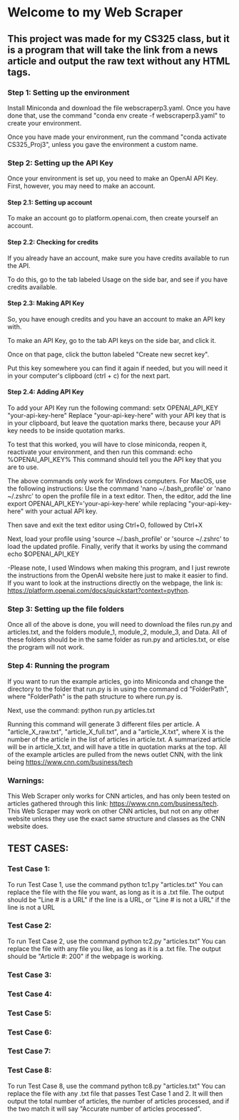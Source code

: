# Welcome to my Web Scraper 
## This project was made for my CS325 class, but it is a program that will take the link from a news article and output the raw text without any HTML tags. 

### Step 1: Setting up the environment
Install Miniconda and download the file webscraperp3.yaml. Once you have done that, use the command "conda env create -f webscraperp3.yaml" to create your environment.

Once you have made your environment, run the command "conda activate CS325_Proj3", unless you gave the environment a custom name.

### Step 2: Setting up the API Key
Once your environment is set up, you need to make an OpenAI API Key. First, however, you may need to make an account. 

#### Step 2.1: Setting up account
To make an account go to platform.openai.com, then create yourself an account.

#### Step 2.2: Checking for credits
If you already have an account, make sure you have credits available to run the API. 

To do this, go to the tab labeled Usage on the side bar, and see if you have credits available.

#### Step 2.3: Making API Key
So, you have enough credits and you have an account to make an API key with.

To make an API Key, go to the tab API keys on the side bar, and click it.

Once on that page, click the button labeled "Create new secret key".

Put this key somewhere you can find it again if needed, but you will need it in your computer's clipboard (ctrl + c) for the next part.

#### Step 2.4: Adding API Key
To add your API Key run the following command: setx OPENAI_API_KEY "your-api-key-here"
    Replace "your-api-key-here" with your API key that is in your clipboard, but leave the quotation marks there, because your API key needs to be inside quotation marks.

To test that this worked, you will have to close miniconda, reopen it, reactivate your environment, and then run this command: echo %OPENAI_API_KEY%
    This command should tell you the API key that you are to use.

The above commands only work for Windows computers. For MacOS, use the following instructions:
Use the command
    'nano ~/.bash_profile'
or
    'nano ~/.zshrc'
to open the profile file in a text editor. Then, the editor, add the line
    export OPENAI_API_KEY='your-api-key-here'
while replacing "your-api-key-here" with your actual API key.

Then save and exit the text editor using Ctrl+O, followed by Ctrl+X

Next, load your profile using
    'source ~/.bash_profile'
or
    'source ~/.zshrc'
to load the updated profile. Finally, verify that it works by using the command echo $OPENAI_API_KEY

-Please note, I used Windows when making this program, and I just rewrote the instructions from the OpenAI website here just to make it easier to find.
 If you want to look at the instructions directly on the webpage, the link is: https://platform.openai.com/docs/quickstart?context=python.

 ### Step 3: Setting up the file folders
 Once all of the above is done, you will need to download the files run.py and articles.txt, and the folders module_1, module_2, module_3, and Data. All of these folders should be in the same folder as run.py and articles.txt, or else the program will not work.

 ### Step 4: Running the program
 If you want to run the example articles, go into Miniconda and change the directory to the folder that run.py is in using the command cd "FolderPath", where "FolderPath" is the path structure to where run.py is.
 
 Next, use the command: python run.py articles.txt
 
 Running this command will generate 3 different files per article. A "article_X_raw.txt", "article_X_full.txt", and a "article_X.txt", where X is the number of the article in the list of articles in article.txt.
 A summarized article will be in article_X.txt, and will have a title in quotation marks at the top. All of the example articles are pulled from the news outlet CNN, with the link being https://www.cnn.com/business/tech

 ### Warnings:
 This Web Scraper only works for CNN articles, and has only been tested on articles gathered through this link: https://www.cnn.com/business/tech.
 This Web Scraper may work on other CNN articles, but not on any other website unless they use the exact same structure and classes as the CNN website does.

 ## TEST CASES:
 ### Test Case 1:
 To run Test Case 1, use the command python tc1.py "articles.txt"
 You can replace the file with the file you want, as long as it is a .txt file. The output should be "Line # is a URL" if the line is a URL, or "Line # is not a URL" if the line is not a URL

 ### Test Case 2:
 To run Test Case 2, use the command python tc2.py "articles.txt"
 You can replace the file with any file you like, as long as it is a .txt file. The output should be "Article #: 200" if the webpage is working.

 ### Test Case 3:

 ### Test Case 4:

 ### Test Case 5:

 ### Test Case 6:

 ### Test Case 7:

 ### Test Case 8:
 To run Test Case 8, use the command python tc8.py "articles.txt"
 You can replace the file with any .txt file that passes Test Case 1 and 2. It will then output the total number of articles, the number of articles processed, and if the two match it will say "Accurate number of articles processed".